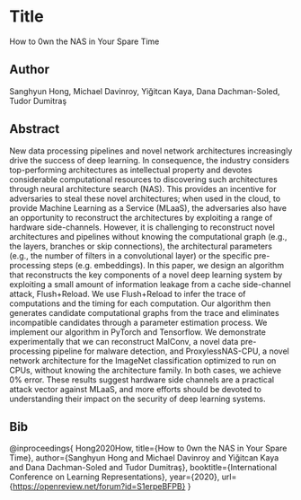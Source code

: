 # Title
How to 0wn the NAS in Your Spare Time

## Author
Sanghyun Hong, Michael Davinroy, Yiǧitcan Kaya, Dana Dachman-Soled, Tudor Dumitraş

## Abstract
New data processing pipelines and novel network architectures increasingly drive the success of deep learning. In consequence, the industry considers top-performing architectures as intellectual property and devotes considerable computational resources to discovering such architectures through neural architecture search (NAS). This provides an incentive for adversaries to steal these novel architectures; when used in the cloud, to provide Machine Learning as a Service (MLaaS), the adversaries also have an opportunity to reconstruct the architectures by exploiting a range of hardware side-channels. However, it is challenging to reconstruct novel architectures and pipelines without knowing the computational graph (e.g., the layers, branches or skip connections), the architectural parameters (e.g., the number of filters in a convolutional layer) or the specific pre-processing steps (e.g. embeddings). In this paper, we design an algorithm that reconstructs the key components of a novel deep learning system by exploiting a small amount of information leakage from a cache side-channel attack, Flush+Reload. We use Flush+Reload to infer the trace of computations and the timing for each computation. Our algorithm then generates candidate computational graphs from the trace and eliminates incompatible candidates through a parameter estimation process. We implement our algorithm in PyTorch and Tensorflow. We demonstrate experimentally that we can reconstruct MalConv, a novel data pre-processing pipeline for malware detection, and ProxylessNAS-CPU, a novel network architecture for the ImageNet classification optimized to run on CPUs, without knowing the architecture family. In both cases, we achieve 0% error. These results suggest hardware side channels are a practical attack vector against MLaaS, and more efforts should be devoted to understanding their impact on the security of deep learning systems.

## Bib
@inproceedings{
Hong2020How,
title={How to 0wn the NAS in Your Spare Time},
author={Sanghyun Hong and Michael Davinroy and Yiǧitcan Kaya and Dana Dachman-Soled and Tudor Dumitraş},
booktitle={International Conference on Learning Representations},
year={2020},
url={https://openreview.net/forum?id=S1erpeBFPB}
}